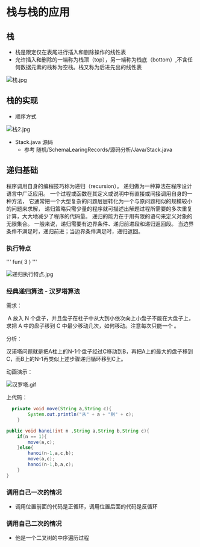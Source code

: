 # 栈与栈的应用

## 栈

- 栈是限定仅在表尾进行插入和删除操作的线性表
- 允许插入和删除的一端称为栈顶（top），另一端称为栈底（bottom）,不含任何数据元素的栈称为空栈。栈又称为后进先出的线性表

![栈.jpg](http://pm1dr7anq.bkt.clouddn.com/栈.jpg)

## 栈的实现

- 顺序方式

![栈2.jpg](http://pm1dr7anq.bkt.clouddn.com/栈2.jpg)

- Stack.java 源码
  - 参考 随机/SchemaLearingRecords/源码分析/Java/Stack.java

##  递归基础

程序调用自身的编程技巧称为递归（recursion）。
递归做为一种算法在程序设计语言中广泛应用。 一个过程或函数在其定义或说明中有直接或间接调用自身的一种方法，
它通常把一个大型复杂的问题层层转化为一个与原问题相似的规模较小的问题来求解，
递归策略只需少量的程序就可描述出解题过程所需要的多次重复计算，大大地减少了程序的代码量。
递归的能力在于用有限的语句来定义对象的无限集合。
一般来说，递归需要有边界条件、递归前进段和递归返回段。
当边界条件不满足时，递归前进；当边界条件满足时，递归返回。



###  执行特点

''' fun( 3 ) '''

![递归执行特点.jpg](http://pm1dr7anq.bkt.clouddn.com/递归执行特点.jpg)

### 经典递归算法 - 汉罗塔算法

需求：

​	A 放入 N 个盘子，并且盘子在柱子中从大到小依次向上小盘子不能在大盘子上，求把 A 中的盘子移到 C 中最少移动几次，如何移动。注意每次只能一个 。

分析：

​	汉诺塔问题就是把A柱上的N-1个盘子经过C移动到B，再把A上的最大的盘子移到C，而B上的N-1再类似上述步骤递归循环移到C上。 

动画演示：

![汉罗塔.gif](http://pm1dr7anq.bkt.clouddn.com/汉罗塔.gif)

上代码：



```Java
  private void move(String a,String c){
        System.out.println("从" + a + "到" + c);
    }

public void hanoi(int n ,String a,String b,String c){
    if(n == 1){
        move(a,c);
    }else{
        hanoi(n-1,a,c,b);
        move(a,c);
        hanoi(n-1,b,a,c);
    }
}
```


###  调用自己一次的情况

- 调用位置前面的代码是正循环，调用位置后面的代码是反循环

### 调用自己二次的情况

- 他是一个二叉树的中序遍历过程

  

